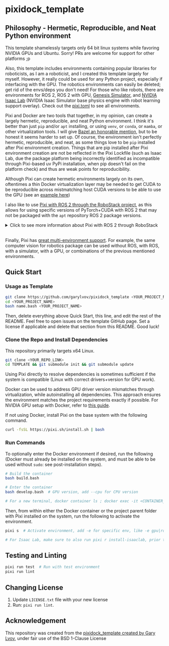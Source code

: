 # pixidock_template

## Philosophy - Hermetic,  Reproducible, and Neat Python environment

This template shamelessly targets only 64 bit linux systems while favoring NVIDIA GPUs and Ubuntu. Sorry! PRs are welcome for support for other platforms ;p

Also, this template includes environments containing popular libraries for roboticists, as I am a roboticist, and I created this template largely for myself. However, it really could be used
for any Python project, especially if interfacing with the GPU. The robotics environments can easily be deleted; get rid of the envs/deps you don't need!
For those who like robots, there are environments for ROS 2, ROS 2 with GPU, [Genesis Simulator](https://genesis-world.readthedocs.io/en/latest/), and [NVIDIA Isaac Lab](https://isaac-sim.github.io/IsaacLab/main/index.html) (NVIDIA Isaac Simulator base physics engine with robot learning support overlay).
Check out the [pixi.toml](pixi.toml) to see all environments.

Pixi and Docker are two tools that together, in my opinion, can create a largely hermetic,  reproducible, and neat Python environment.
I think it's better than just ```pip``` and/or ```apt```  installing, or using ```venv```, or ```conda```, or ```mamba```, or other virtualization tools.
I will give [Bazel an honorable mention](https://github.com/RobotLocomotion/drake-ros/tree/main/bazel_ros2_rules/ros2#alternatives), but to be honest it seems harder to set up.
Of course, the environment isn't perfectly hermetic, reproducible, and neat, as some things love to be ```pip``` installed after Pixi environment creation. Things that are pip installed after Pixi environment creation are not be reflected in the Pixi Lockfile (such as Isaac Lab, due the package platform being incorrectly identified as incompatible through Pixi-based uv PyPi installation, when pip doesn't fail on the platform check) and thus are weak points for reproducibility.

Although Pixi can create hermetic environments largely on its own, oftentimes a thin Docker virtualization layer may be needed to get CUDA to be reproducible across mistmatching host CUDA versions to be able to use the GPU (see an [example here](https://github.com/yuliangguo/depth_any_camera/pull/5))

I also like to use [Pixi with ROS 2 through the RoboStack project](https://robostack.github.io/GettingStarted.html#__tabbed_1_2), as this allows for using specific versions of PyTorch+CUDA with ROS 2 that may not be packaged with the ```apt``` repository ROS 2 package versions.

<details>
    <summary> Click to see more information about Pixi with ROS 2 through RoboStack </summary>

For example, a certain ROS 2 <code>apt</code> library named <code>library A</code> may be compiled against a specific <code>libtorch</code> version A when packaged in <code>apt</code>,
while an interesting third-party machine library named <code>library B</code> may depend on <code>libtorch</code> version B. In this case, what some users may do, is try to just to globally <code>pip install torch==version B</code>. However, this can lead to an <code>undefined symbol</code> problem when trying to use both <code>library A</code> and <code>library B</code> together as  <code>library A</code> was compiled against <code>libtorch</code> version A.
Using RoboStack with ROS, allows to try to find a version of ```library A``` that depends on ```library B``` to avoid this sort of incompatibility issue.
It also increases reproducibility as well with versioned lockfiles for ROS packages.
<br>

In some cases, certain libraries may not be compatible out of the box with RoboStack.

In this case, there are two options that I like to do.

Option A: Building the library within a ROS workspace with RoboStack

The desired library may not be available on the RoboStack package index, but it maybe can still be built as part of the ROS workspace.
Run <code>pixi r build-ros</code> to build the [synchros2](https://github.com/bdaiinstitute/ros_utilities/wiki) package from source in <code>ros2_ws</code> directory to see an example. However, [be wary of relying on rosdep](https://github.com/huggingface/lerobot).

Option B: Running the library within Docker with it's own standalone version of ROS 2, that communicates through ROS 2 with this template package

Some libraries, such as the Franka Robot Arm Drivers, can't yet be built with RoboStack. In this case, I would advise running these libraries
in their own standalone docker container, using the ```network=host``` flag when starting the container, with ROS 2 installed from ```apt``` or built from source. This way, the library within the container should hopefully still be able to communicate with this template's ROS despite originating messages from two different versions of ROS 2. Be wary of ```ufw``` blocking the UDP packets; see how to [enable multicast](https://docs.ros.org/en/rolling/How-To-Guides/Installation-Troubleshooting.html).

That being said, Option A and B may not cover every case. However, cases that can't be tackled with either of the above options, may not be possible to use with ROS even through other methods.

</details>
<br>

Finally, Pixi has [great multi-environment support](https://pixi.sh/dev/tutorials/multi_environment/).
For example, the same computer vision for robotics package can be used without ROS, with ROS, with a simulator, with a GPU, or combinations of the previous mentioned environments.

## Quick Start

### Usage as Template

```bash
git clone https://github.com/garylvov/pixidock_template <YOUR_PROJECT_NAME>
cd <YOUR_PROJECT_NAME>
bash name.bash <YOUR_PROJECT_NAME>
```

Then, delete everything above Quick Start, this line, and edit the rest of the README.
Feel free to open issues on the template GitHub page.
Set a license if applicable and delete that section from this README.
Good luck!


### Clone the Repo and Install Dependencies

This repository primarily targets x64 Linux.

```bash
git clone <YOUR_REPO_LINK>
cd TEMPLATE && git submodule init && git submodule update
```

Using Pixi directly to resolve dependencies is sometimes sufficient if the system is compatible
(Linux with correct drivers+version for GPU work).

Docker can be used to address GPU driver version mismatches through virtualization, while autoinstalling all dependencies.
This approach ensures the environment matches the project requirements exactly if possible.
For NVIDIA GPU setup with Docker, refer to [this guide](https://github.com/garylvov/dev_env/tree/main/setup_scripts/nvidia).

If not using Docker, install Pixi on the base system with the following command.

```bash
curl -fsSL https://pixi.sh/install.sh | bash
```

### Run Commands

To optionally enter the Docker environment if desired, run the following
(Docker must already be installed on the system, and must be able to be used without ``sudo``: see post-installation steps).

```bash
# Build the container
bash build.bash

# Enter the container
bash develop.bash  # GPU version, add --cpu for CPU version

# For a new terminal, docker container ls ; docker exec -it <CONTAINER_ID> -- bash
```

Then, from within either the Docker container or the project parent folder with Pixi installed on the system, run the following
to activate the environment.

```bash
pixi s  # Activate environment, add -e for specific env, like -e gpu|ros2-gpu|ros2-cpu|genesis-gpu|genesis-ros2-gpu|isaaclab

# For Isaac Lab, make sure to also run pixi r install-isaaclab, prior to commands, it'll be faster after the first time
```

## Testing and Linting

```bash
pixi run test  # Run with test environment
pixi run lint
```

## Changing License

1. Update `LICENSE.txt` file with your new license
3. Run: `pixi run lint`.

## Acknowledgement

This repository was created from the [pixidock_template created by Gary Lvov](https://github.com/garylvov/pixidock_template), under fair use of the BSD 1-Clause License
